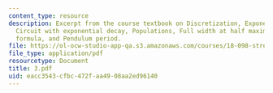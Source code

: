 ```yaml
---
content_type: resource
description: Excerpt from the course textbook on Discretization, Exponential decay,
  Circuit with exponential decay, Populations, Full width at half maximum, Stirling?s
  formula, and Pendulum period.
file: https://ol-ocw-studio-app-qa.s3.amazonaws.com/courses/18-098-street-fighting-mathematics-january-iap-2008/eacc3543cfbc472faa4908aa2ed96140_3.pdf
file_type: application/pdf
resourcetype: Document
title: 3.pdf
uid: eacc3543-cfbc-472f-aa49-08aa2ed96140
---
```

